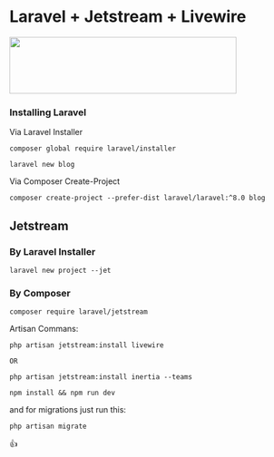# Laravel + Jetstream + Livewire

<img src="https://www.filepicker.io/api/file/TI8ov9XNRgGTbuQKDoki" width="400" height="100">

### Installing Laravel

  Via Laravel Installer

	composer global require laravel/installer

	laravel new blog

  Via Composer Create-Project

  	composer create-project --prefer-dist laravel/laravel:^8.0 blog


## Jetstream

### By Laravel Installer    

	laravel new project --jet

### By Composer
    
	composer require laravel/jetstream


Artisan Commans: 


	php artisan jetstream:install livewire

    OR

	php artisan jetstream:install inertia --teams

	npm install && npm run dev


and for migrations just run this:

	php artisan migrate



:+1: